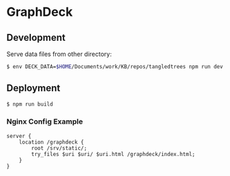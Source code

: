 # GraphDeck

## Development

Serve data files from other directory:
```bash
$ env DECK_DATA=$HOME/Documents/work/KB/repos/tangledtrees npm run dev
```

## Deployment
```bash
$ npm run build
```

### Nginx Config Example
```
server {
    location /graphdeck {
        root /srv/static/;
        try_files $uri $uri/ $uri.html /graphdeck/index.html;
    }
}
```
